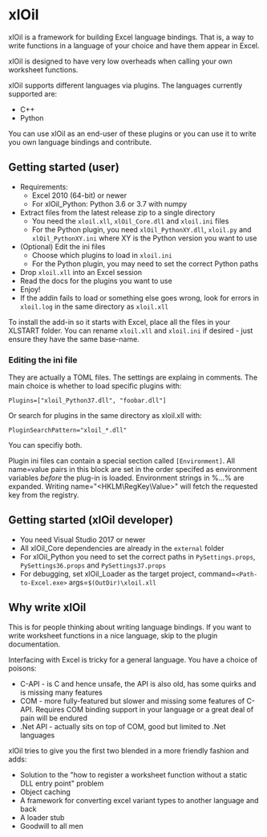 # xlOil

xlOil is a framework for building Excel language bindings. That is, a way to write functions in a language of your choice and have them appear in Excel.

xlOil is designed to have very low overheads when calling your own worksheet functions.

xlOil supports different languages via plugins. The languages currently supported are:

- C++
- Python

You can use xlOil as an end-user of these plugins or you can use it to write you own language bindings and contribute.

## Getting started (user)

- Requirements:
  - Excel 2010 (64-bit) or newer
  - For xlOil_Python: Python 3.6 or 3.7 with numpy
- Extract files from the latest release zip to a single directory
  - You need the `xloil.xll`, `xlOil_Core.dll` and `xloil.ini` files
  - For the Python plugin, you need `xlOil_PythonXY.dll`, `xloil.py` and `xlOil_PythonXY.ini` where XY is the Python version you want to use
- (Optional) Edit the ini files
  - Choose which plugins to load in `xloil.ini`
  - For the Python plugin, you may need to set the correct Python paths
- Drop `xloil.xll` into an Excel session
- Read the docs for the plugins you want to use
- Enjoy!
- If the addin fails to load or something else goes wrong, look for errors in `xloil.log` in the same directory as `xloil.xll`

To install the add-in so it starts with Excel, place all the files in your XLSTART folder.  You can rename `xloil.xll` and `xloil.ini` if desired - just ensure they have the same base-name.

### Editing the ini file

They are actually a TOML files. The settings are explaing in comments. The main choice is whether to load specific plugins with:

    Plugins=["xloil_Python37.dll", "foobar.dll"]

Or search for plugins in the same directory as xloil.xll with:

    PluginSearchPattern="xloil_*.dll"

You can specifiy both.

Plugin ini files can contain a special section called `[Environment]`.  All name=value pairs in this block are set in the order specifed as environment variables *before* the plug-in is loaded. Environment strings in %...% are expanded.  Writing name="<HKLM\RegKey\Value>" will fetch the requested key from the registry.

## Getting started (xlOil developer)

- You need Visual Studio 2017 or newer
- All xlOil_Core dependencies are already in the `external` folder
- For xlOil_Python you need to set the correct paths in `PySettings.props`, `PySettings36.props` and `PySettings37.props`
- For debugging, set xlOil_Loader as the target project, command=`<Path-to-Excel.exe>` args=`$(OutDir)\xloil.xll`

## Why write xlOil

This is for people thinking about writing language bindings. If you want to write worksheet functions in a nice language, skip to the plugin documentation.

Interfacing with Excel is tricky for a general language. You have a choice of poisons:

- C-API - is C and hence unsafe, the API is also old, has some quirks and is missing many features
- COM - more fully-featured but slower and missing some features of C-API. Requires COM binding support in your language or a great deal of pain will be endured
- .Net API - actually sits on top of COM, good but limited to .Net languages

xlOil tries to give you the first two blended in a more friendly fashion and adds:

- Solution to the "how to register a worksheet function without a static DLL entry point" problem
- Object caching
- A framework for converting excel variant types to another language and back
- A loader stub
- Goodwill to all men
